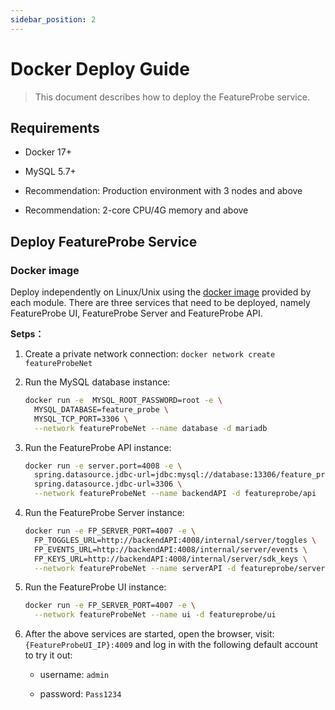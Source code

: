 ```yaml
---
sidebar_position: 2
---
```


# Docker Deploy Guide

> This document describes how to deploy the FeatureProbe service.


## Requirements

* Docker 17+

* MySQL 5.7+

* Recommendation: Production environment with 3 nodes and above

- Recommendation: 2-core CPU/4G memory and above

## Deploy FeatureProbe Service

### Docker image

Deploy independently on Linux/Unix using the [docker image](https://hub.docker.com/u/featureprobe) provided by each module. There are three services that need to be deployed, namely FeatureProbe UI, FeatureProbe Server and FeatureProbe API.

**Setps：**

1. Create a private network connection: `docker network create featureProbeNet`

2. Run the MySQL database instance:

   ```bash
   docker run -e  MYSQL_ROOT_PASSWORD=root -e \
     MYSQL_DATABASE=feature_probe \
     MYSQL_TCP_PORT=3306 \
     --network featureProbeNet --name database -d mariadb
   ```

3. Run the FeatureProbe API instance:

   ```bash
   docker run -e server.port=4008 -e \
     spring.datasource.jdbc-url=jdbc:mysql://database:13306/feature_probe \
     spring.datasource.jdbc-url=3306 \
     --network featureProbeNet --name backendAPI -d featureprobe/api
   ```

4. Run the FeatureProbe Server instance:

   ```bash
   docker run -e FP_SERVER_PORT=4007 -e \
     FP_TOGGLES_URL=http://backendAPI:4008/internal/server/toggles \
     FP_EVENTS_URL=http://backendAPI:4008/internal/server/events \
     FP_KEYS_URL=http://backendAPI:4008/internal/server/sdk_keys \
     --network featureProbeNet --name serverAPI -d featureprobe/server
   ```

5. Run the FeatureProbe UI instance:

   ```bash
   docker run -e FP_SERVER_PORT=4007 -e \
     --network featureProbeNet --name ui -d featureprobe/ui
   ```

6. After the above services are started, open the browser, visit: `{FeatureProbeUI_IP}:4009` and log in with the following default account to try it out:

   - username: `admin`

   - password: `Pass1234`



